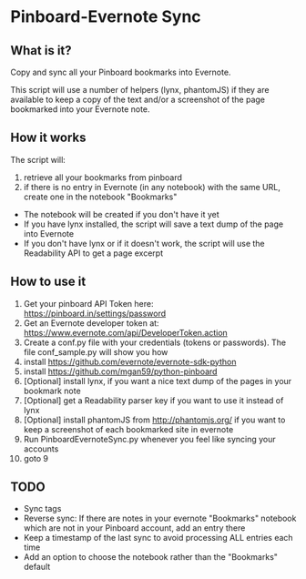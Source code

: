 # Pinboard-Evernote Sync

## What is it?

Copy and sync all your Pinboard bookmarks into Evernote.

This script will use a number of helpers (lynx, phantomJS) if they are available to keep a copy of the text and/or a screenshot of the page bookmarked into your Evernote note.

## How it works

The script will:

1. retrieve all your bookmarks from pinboard 
2. if there is no entry in Evernote (in any notebook) with the same URL, create one in the notebook "Bookmarks"
  * The notebook will be created if you don't have it yet
  * If you have lynx installed, the script will save a text dump of the page into Evernote
  * If you don't have lynx or if it doesn't work, the script will use the Readability API to get a page excerpt


## How to use it

1. Get your pinboard API Token here: https://pinboard.in/settings/password
2. Get an Evernote developer token at: https://www.evernote.com/api/DeveloperToken.action
3. Create a conf.py file with your credentials (tokens or passwords). The file conf_sample.py will show you how
4. install https://github.com/evernote/evernote-sdk-python
5. install https://github.com/mgan59/python-pinboard
6. [Optional] install lynx, if you want a nice text dump of the pages in your bookmark note
7. [Optional] get a Readability parser key if you want to use it instead of lynx
8. [Optional] install phantomJS from http://phantomjs.org/ if you want to keep a screenshot of each bookmarked site in evernote
9. Run PinboardEvernoteSync.py whenever you feel like syncing your accounts
10. goto 9

## TODO

* Sync tags
* Reverse sync: If there are notes in your evernote "Bookmarks" notebook which are not in your Pinboard account, add an entry there
* Keep a timestamp of the last sync to avoid processing ALL entries each time
* Add an option to choose the notebook rather than the "Bookmarks" default
